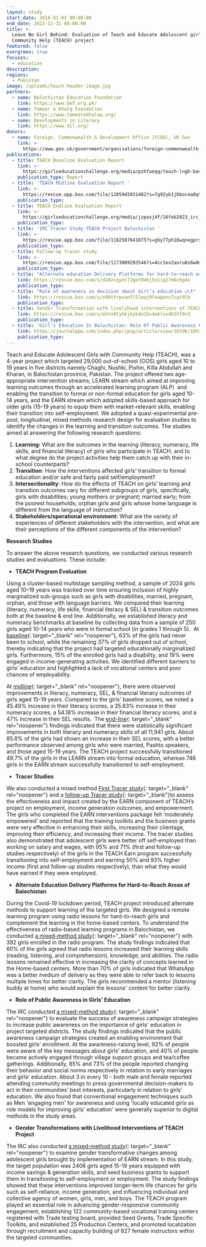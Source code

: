 ```yaml
---
layout: study
start_date: 2018-01-01 00:00:00
end_date: 2023-12-31 00:00:00
title: >-
  Leave No Girl Behind: Evaluation of Teach and Educate Adolescent girls with
  Community Help (TEACH) project
featured: false
evergreen: true
focuses:
  - education
description:
regions:
  - Pakistan
image: /uploads/teach-header-image.jpg
partners:
  - name: Balochistan Education Foundation
    link: https://www.bef.org.pk/
  - name: Tameer e Khalq Foundation
    link: https://www.tameerekhalaq.org/
  - name: Developments in Literacy
    link: https://www.dil.org/
donors:
  - name: Foreign, Commonwealth & Development Office (FCDO), UK Gov
    link: >-
      https://www.gov.uk/government/organisations/foreign-commonwealth-development-office
publications:
  - title: TEACH Baseline Evaluation Report
    link: >-
      https://girlseducationchallenge.org/media/pzhfaeqq/teach-lngb-baseline-evaluation.pdf
    publication_type: Report
  - title: 'TEACH Midline Evaluation Report '
    link: >-
      https://rescue.app.box.com/file/1205945031482?s=7g92yb1jbbocea8qtmu8kbv3pxqfqe1t
    publication_type:
  - title: TEACH Endline Evaluation Report
    link: >-
      https://girlseducationchallenge.org/media/jzpaxj4f/16feb2023_irc_teach_endline_evaluation_report_website.pdf
    publication_type:
  - title: 'IRC Tracer Study-TEACH Project Balochistan '
    link: >-
      https://rescue.app.box.com/file/1182587641075?s=g6y77ph16wqnegprs344fi473q14df94
    publication_type:
  - title: Follow-up tracer study
    link: >-
      https://rescue.app.box.com/file/1173009293546?s=4cc1ev2asru8z6w0mei8qhgkwo55ddg1
    publication_type:
  - title: "Alternate education Delivery Platforms for hard-to-reach areas of Balochistan ○\t"
    link: https://rescue.box.com/s/d18zcqyec72get04bj5oiig27m6c6g4o
    publication_type:
  - title: "Role of awareness in decision about Girl’s education ○\t"
    link: https://rescue.box.com/s/s0bttrpsanfl5lmaj0faaponx7cgt9lb
    publication_type:
  - title: Gender Transformation with livelihood interventions of TEACH project
    link: https://rescue.box.com/s/ehtx0tykkjkyk4o1bs4abluvdb1hf0cd
    publication_type:
  - title: 'Girl’s Education In Balochistan: Role Of Public Awareness Campaign'
    link: https://journalppw.com/index.php/jpsp/article/view/16596/10547
    publication_type:
---
```

Teach and Educate Adolescent Girls with Community Help (TEACH), was a 4-year project which targeted 29,000 out-of-school (OOS) girls aged 10 to 19 years in five districts namely Chaghi, Nushki, Pishin, Killa Abdullah and Kharan, in Balochistan province, Pakistan. The project offered two age-appropriate intervention streams; LEARN stream which aimed at improving learning outcomes through an accelerated learning program (ALP)&nbsp; and enabling the transition to formal or non-formal education for girls aged 10-14 years, and the EARN stream which adopted skills-based approach for older girls (15-19 years) to equip them with market-relevant skills, enabling their transition into self-employment. We adopted a quasi-experimental pre-post, longitudinal, mixed methods research design for evaluation studies to identify the changes in the learning and transition outcomes. The studies aimed at answering the following research questions:

1. **Learning:** What are the outcomes in the learning (literacy, numeracy, life skills, and financial literacy) of girls who participate in TEACH, and to what degree do the project activities help them catch up with their in-school counterparts?&nbsp;&nbsp;
2. **Transition**\: How the interventions affected girls’ transition to formal education and/or safe and fairly paid self/employment?&nbsp;
3. **Intersectionality**\: How do the effects of TEACH on girls’ learning and transition outcomes vary for different subgroups of girls, specifically, girls with disabilities; young mothers or pregnant; married early; from the poorest households; orphan girls and girls whose home language is different from the language of instruction?
4. **Stakeholders/operational environment**\: What are the variety of experiences of different stakeholders with the intervention, and what are their perceptions of the different components of the intervention?&nbsp;&nbsp;

**Research Studies**

To answer the above research questions, we conducted various research studies and evaluations. These include:

* **TEACH Program Evaluation**

Using a cluster-based multistage sampling method, a sample of 2024 girls aged 10–19 years was tracked over time ensuring inclusion of highly marginalized sub-groups such as girls with disabilities, married, pregnant, orphan, and those with language barriers. We compared their learning (literacy, numeracy, life skills, financial literacy & SEL) & transition outcomes both at the baseline & end line. Additionally, we established literacy and numeracy benchmarks at baseline by collecting data from a sample of 250 girls aged 10-14 years who were in formal school (in grades 1 through 5).&nbsp; At [baseline](https://girlseducationchallenge.org/media/pzhfaeqq/teach-lngb-baseline-evaluation.pdf){: target="_blank" rel="noopener"}, 63% of the girls had never been to school, while the remaining 37% of girls dropped out of school, thereby indicating that the project had targeted educationally marginalized girls. Furthermore, 15% of the enrolled girls had a disability, and 19% were engaged in income-generating activities. We identified different barriers to girls’ education and highlighted a lack of vocational centers and poor chances of employability.

At [midline](https://rescue.box.com/s/7g92yb1jbbocea8qtmu8kbv3pxqfqe1t){: target="_blank" rel="noopener"}, there were observed improvements in literacy, numeracy, SEL, & financial literacy outcomes of girls aged 15-19 years. Compared to the girls’ baseline scores, we noted a 45.49% increase in their literacy scores, a 35.83% increase in their numeracy scores, a 54.18% increase in their financial literacy scores, and a 47% increase in their SEL results.&nbsp; The [end-line](https://girlseducationchallenge.org/media/jzpaxj4f/16feb2023_irc_teach_endline_evaluation_report_website.pdf){: target="_blank" rel="noopener"} findings indicated that there were statistically significant improvements in both literacy and numeracy skills of all 11,941 girls. About 85.8% of the girls had shown an increase in their SEL scores, with a better performance observed among girls who were married, Pashto speakers, and those aged 15-19 years. The TEACH project successfully transitioned 49.7% of the girls in the LEARN stream into formal education, whereas 746 girls in the EARN stream successfully transitioned to self-employment.

* **Tracer Studies**

We also conducted a mixed method [First Tracer study](https://rescue.box.com/s/g6y77ph16wqnegprs344fi473q14df94){: target="_blank" rel="noopener"} and a [follow-up Tracer study](https://rescue.box.com/s/4cc1ev2asru8z6w0mei8qhgkwo55ddg1){: target="_blank"}to assess the effectiveness and impact created by the EARN component of TEACH’s project on employment, income generation outcomes, and empowerment. The girls who completed the EARN interventions package felt ‘moderately empowered’ and reported that the training toolkits and the business grants were very effective in enhancing their skills, increasing their clientage, improving their efficiency, and increasing their income. The tracer studies also demonstrated that adolescent girls were better off self-employed than working on salary and wages, with 95% and 71% (first and follow-up studies respectively) of the girls in the TEACH Earn program successfully transitioning into self-employment and earning 50% and 93% higher income (first and follow-up studies respectively), than what they would have earned if they were employed.

* **Alternate Education Delivery Platforms for Hard-to-Reach Areas of Balochistan&nbsp;**

During the Covid-19 lockdown period, TEACH project introduced alternate methods to support learning of the targeted girls. We designed a remote learning program using radio lessons for hard-to-reach girls and complement the learning in the home-based centers. To understand the effectiveness of radio-based learning programs in Balochistan, we conducted&nbsp;[a mixed-method study](https://rescue.box.com/s/d18zcqyec72get04bj5oiig27m6c6g4o){: target="_blank" rel="noopener"} with 392 girls enrolled in the radio program. The study findings indicated that 60% of the girls agreed that radio lessons increased their learning skills (reading, listening, and comprehension), knowledge, and abilities. The radio lessons remained effective in increasing the clarity of concepts learned in the Home-based centers. More than 70% of girls indicated that WhatsApp was a better medium of delivery as they were able to refer back to lessons multiple times for better clarity. The girls recommended a mentor (listening buddy at home) who would explain the lessons' content for better clarity.

* **Role of Public Awareness in Girls’ Education**

The IRC conducted [a mixed-method study](https://rescue.box.com/s/s0bttrpsanfl5lmaj0faaponx7cgt9lb){: target="_blank" rel="noopener"} to evaluate the success of awareness campaign strategies to increase public awareness on the importance of girls' education in project targeted districts. The study findings indicated that the public awareness campaign strategies created an enabling environment that boosted girls’ enrollment. At the awareness-raising level, 92% of people were aware of the key messages about girls' education, and 40% of people became actively engaged through village support groups and tea/coffee gatherings. Additionally, 85% and 73% of the people reported changing their behavior and social norms respectively in relation to early marriages and girls’ education. About 3 in every 10 - both male and female reported attending community meetings to press governmental decision-makers to act in their communities’ best interests, particularly in relation to girls' education. We also found that conventional engagement techniques such as Men 'engaging men' for awareness and using 'locally educated girls as role models for improving girls' education' were generally superior to digital methods in the study areas.&nbsp;

* **Gender Transformations with Livelihood Interventions of TEACH Project**

The IRC also conducted [a mixed-method study](https://rescue.box.com/s/ehtx0tykkjkyk4o1bs4abluvdb1hf0cd){: target="_blank" rel="noopener"} to examine gender transformative changes among adolescent girls brought by implementation of EARN stream. In this study, the target population was 2406 girls aged 15-19 years equipped with income savings & generation skills, and seed business grants to support them in transitioning to self-employment or employment. The study findings showed that these interventions improved longer-term life chances for girls such as self-reliance, income generation, and influencing individual and collective agency of women, girls, men, and boys. The TEACH program played an essential role in advancing gender-responsive community engagement, establishing 122 community-based vocational training centers registered with Trade testing board, provided Seed Grants, Trade Specific Toolkits, and established 25 Production Centers, and promoted localization through recruitment and capacity building of 827 female instructors within the targeted communities.&nbsp;